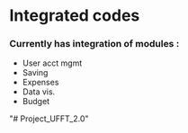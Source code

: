 <h1>Integrated codes</h1>

<h3>Currently has integration of modules :</h3>
<ul>
<li>User acct mgmt</li>
<li>Saving</li>
<li>Expenses</li>
<li>Data vis.</li>
<li>Budget</li>
</ul>
"# Project_UFFT_2.0" 
